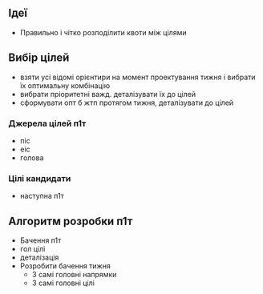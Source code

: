 ## Ідеї
* Правильно і чітко розподілити квоти між цілями 

## Вибір цілей
* взяти усі відомі орієнтири на момент проектування тижня і вибрати їх оптимальну комбінацію
* вибрати пріоритетні важд. деталізувати їх до цілей
* сформувати опт б жтп протягом тижня, деталізувати до цілей
### Джерела цілей п1т  
* піс
* еіс
* голова
### Цілі кандидати
- наступна п1т

## Алгоритм розробки п1т
* Бачення п1т
* гол цілі
* деталізація
* Розробити бачення тижня
	* 3 самі головні напрямки
	* 3 самі головні цілі